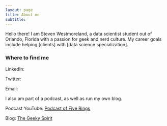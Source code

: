 ```yaml
---
layout: page
title: About me
subtitle: 
---
```


Hello there! I am Steven Westmoreland, a data scientist student out of Orlando, Florida with a passion for geek and nerd culture. My career goals include helping [clients] with [data science specialization]. 


### Where to find me

LinkedIn:

Twitter:

Email:

I also am part of a podcast, as well as run my own blog.

Podcast YouTube: [Podcast of Five Rings](https://www.youtube.com/channel/UCEAFCfJ-jIxeHvF6-6NL9PA/videos)

Blog: [The Geeky Spirit](http://geekyspirit.com)
